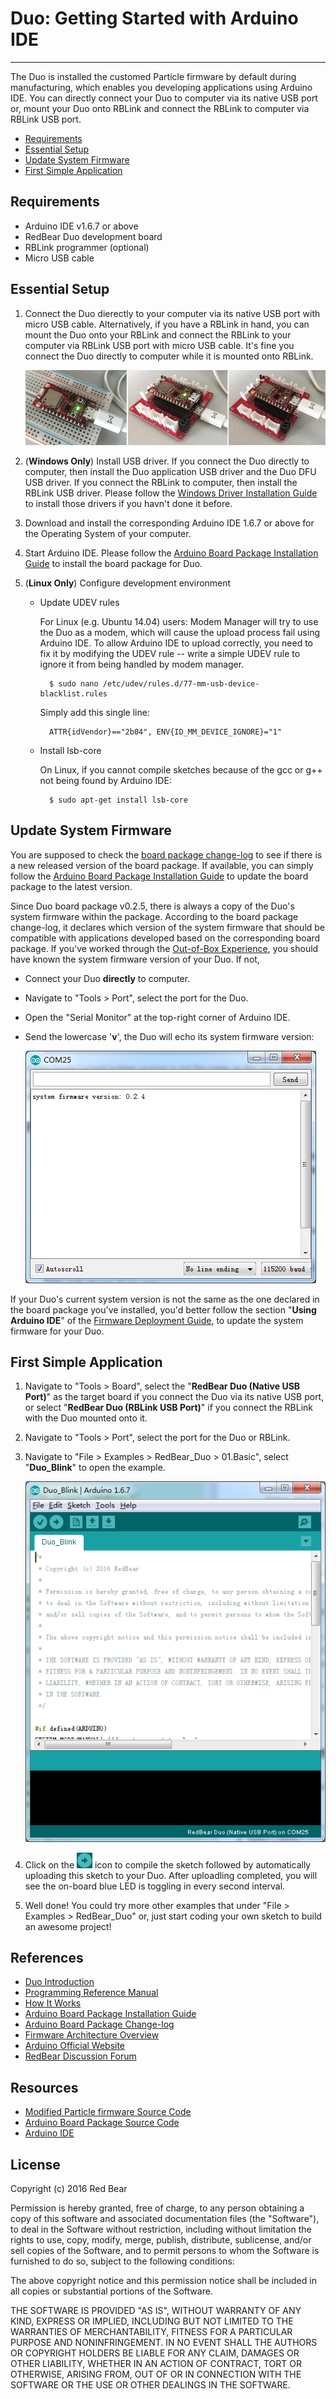 # Duo: Getting Started with Arduino IDE
---

The Duo is installed the customed Particle firmware by default during manufacturing, which enables you developing applications using Arduino IDE. You can directly connect your Duo to computer via its native USB port or, mount your Duo onto RBLink and connect the RBLink to computer via RBLink USB port.

* [Requirements](#requirements)
* [Essential Setup](#essential-setup)
* [Update System Firmware](#update-system-firmware)
* [First Simple Application](#first-simple-application)


## <span id="requirements">Requirements</span>

* Arduino IDE v1.6.7 or above
* RedBear Duo development board
* RBLink programmer (optional)
* Micro USB cable 


## <span id="essential-setup">Essential Setup</span>

1. Connect the Duo dierectly to your computer via its native USB port with micro USB cable. Alternatively, if you have a RBLink in hand, you can mount the Duo onto your RBLink and connect the RBLink to your computer via RBLink USB port with micro USB cable. It's fine you connect the Duo directly to computer while it is mounted onto RBLink.

    ![image](images/Duo_RBLink.png)

2. (**Windows Only**) Install USB driver. If you connect the Duo directly to computer, then install the Duo application USB driver and the Duo DFU USB driver. If you connect the  RBLink to computer, then install the RBLink USB driver. Please follow the [Windows Driver Installation Guide](windows_driver_installation_guide.md) to install those drivers if you havn't done it before.

3. Download and install the corresponding Arduino IDE 1.6.7 or above for the Operating System of your computer.

4. Start Arduino IDE. Please follow the [Arduino Board Package Installation Guide](arduino_board_package_installation_guide.md) to install the board package for Duo.

5. (**Linux Only**) Configure development environment

    - Update UDEV rules

        For Linux (e.g. Ubuntu 14.04) users: Modem Manager will try to use the Duo as a modem, which will cause the upload process fail using Arduino IDE. To allow Arduino IDE to upload correctly, you need to fix it by modifying the UDEV rule -- write a simple UDEV rule to ignore it from being handled by modem manager.

	        $ sudo nano /etc/udev/rules.d/77-mm-usb-device-blacklist.rules
	
        Simply add this single line:

	        ATTR{idVendor}=="2b04", ENV{ID_MM_DEVICE_IGNORE}="1"


    - Install lsb-core

        On Linux, if you cannot compile sketches because of the gcc or g++ not being found by Arduino IDE:

	        $ sudo apt-get install lsb-core


## <span id="update-system-firmware">Update System Firmware</span>

You are supposed to check the [board package change-log](duo_arduino_board_package_changelog.md) to see if there is a new released version of the board package. If available, you can simply follow the [Arduino Board Package Installation Guide](arduino_board_package_installation_guide.md) to update the board package to the latest version. 

Since Duo board package v0.2.5, there is always a copy of the Duo's system firmware within the package. According to the board package change-log, it declares which version of the system firmware that should be compatible with applications developed based on the corresponding board package. If you've worked through the [Out-of-Box Experience](out_of_box_experience.md), you should have known the system firmware version of your Duo. If not, 

* Connect your Duo **directly** to computer.
* Navigate to "Tools > Port", select the port for the Duo.
* Open the "Serial Monitor" at the top-right corner of Arduino IDE.
* Send the lowercase '**v**', the Duo will echo its system firmware version:

    ![image](images/Serial_Monitor_Version.png)

If your Duo's current system version is not the same as the one declared in the board package you've installed, you'd better follow the section "**Using Arduino IDE**" of the [Firmware Deployment Guide](firmware_deployment_guide.md), to update the system firmware for your Duo. 


## <span id="first-simple-application">First Simple Application</span>
1. Navigate to "Tools > Board", select the "**RedBear Duo (Native USB Port)**" as the target board if you connect the Duo via its native USB port, or select "**RedBear Duo (RBLink USB Port)**" if you connect the RBLink with the  Duo mounted onto it.

2. Navigate to "Tools > Port", select the port for the Duo or RBLink.

3. Navigate to "File > Examples > RedBear_Duo > 01.Basic", select "**Duo\_Blink**" to open the example.

    ![image](images/Blink_Example.png)

4. Click on the ![image](images/Upload_icon.png) icon to compile the sketch followed by automatically uploading this sketch to your Duo. After uploadling completed, you will see the on-board blue LED is toggling in every second interval.

5. Well done! You could try more other examples that under "File > Examples > RedBear_Duo" or, just start coding your own sketch to build an awesome project!


## References

* [Duo Introduction](duo_introduction.md)
* [Programming Reference Manual](programming_reference_manual.md)
* [How It Works](how_it_works.md)
* [Arduino Board Package Installation Guide](arduino_board_package_installation_guide.md)
* [Arduino Board Package Change-log](https://github.com/redbear/STM32-Arduino/blob/master/CHANGELOG.md)
* [Firmware Architecture Overview](firmware_architecture_overview.md)
* [Arduino Official Website](http://www.arduino.cc/)
* [RedBear Discussion Forum](http://discuss.redbear.cc/)


## Resources

* [Modified Particle firmware Source Code](https://github.com/redbear/firmware)
* [Arduino Board Package Source Code](https://github.com/redbear/STM32-Arduino/tree/master/arduino)
* [Arduino IDE](https://www.arduino.cc/en/Main/Software)


## License

Copyright (c) 2016 Red Bear

Permission is hereby granted, free of charge, to any person obtaining a copy of this software and associated documentation files (the "Software"), to deal in the Software without restriction, including without limitation the rights to use, copy, modify, merge, publish, distribute, sublicense, and/or sell copies of the Software, and to permit persons to whom the Software is furnished to do so, subject to the following conditions:

The above copyright notice and this permission notice shall be included in all copies or substantial portions of the Software.

THE SOFTWARE IS PROVIDED "AS IS", WITHOUT WARRANTY OF ANY KIND, EXPRESS OR IMPLIED, INCLUDING BUT NOT LIMITED TO THE WARRANTIES OF MERCHANTABILITY, FITNESS FOR A PARTICULAR PURPOSE AND NONINFRINGEMENT. IN NO EVENT SHALL THE AUTHORS OR COPYRIGHT HOLDERS BE LIABLE FOR ANY CLAIM, DAMAGES OR OTHER LIABILITY, WHETHER IN AN ACTION OF CONTRACT, TORT OR OTHERWISE, ARISING FROM, OUT OF OR IN CONNECTION WITH THE SOFTWARE OR THE USE OR OTHER DEALINGS IN THE SOFTWARE.